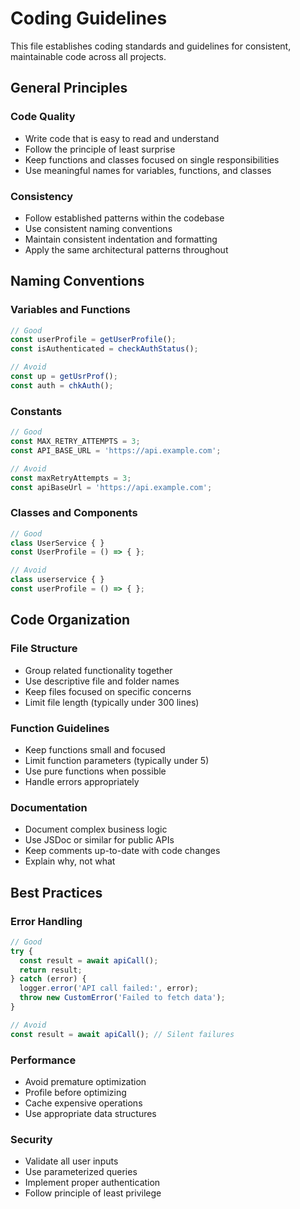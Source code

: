 # Coding Guidelines

This file establishes coding standards and guidelines for consistent, maintainable code across all projects.

## General Principles

### Code Quality
- Write code that is easy to read and understand
- Follow the principle of least surprise
- Keep functions and classes focused on single responsibilities
- Use meaningful names for variables, functions, and classes

### Consistency
- Follow established patterns within the codebase
- Use consistent naming conventions
- Maintain consistent indentation and formatting
- Apply the same architectural patterns throughout

## Naming Conventions

### Variables and Functions
```javascript
// Good
const userProfile = getUserProfile();
const isAuthenticated = checkAuthStatus();

// Avoid
const up = getUsrProf();
const auth = chkAuth();
```

### Constants
```javascript
// Good
const MAX_RETRY_ATTEMPTS = 3;
const API_BASE_URL = 'https://api.example.com';

// Avoid
const maxRetryAttempts = 3;
const apiBaseUrl = 'https://api.example.com';
```

### Classes and Components
```javascript
// Good
class UserService { }
const UserProfile = () => { };

// Avoid
class userservice { }
const userProfile = () => { };
```

## Code Organization

### File Structure
- Group related functionality together
- Use descriptive file and folder names
- Keep files focused on specific concerns
- Limit file length (typically under 300 lines)

### Function Guidelines
- Keep functions small and focused
- Limit function parameters (typically under 5)
- Use pure functions when possible
- Handle errors appropriately

### Documentation
- Document complex business logic
- Use JSDoc or similar for public APIs
- Keep comments up-to-date with code changes
- Explain why, not what

## Best Practices

### Error Handling
```javascript
// Good
try {
  const result = await apiCall();
  return result;
} catch (error) {
  logger.error('API call failed:', error);
  throw new CustomError('Failed to fetch data');
}

// Avoid
const result = await apiCall(); // Silent failures
```

### Performance
- Avoid premature optimization
- Profile before optimizing
- Cache expensive operations
- Use appropriate data structures

### Security
- Validate all user inputs
- Use parameterized queries
- Implement proper authentication
- Follow principle of least privilege